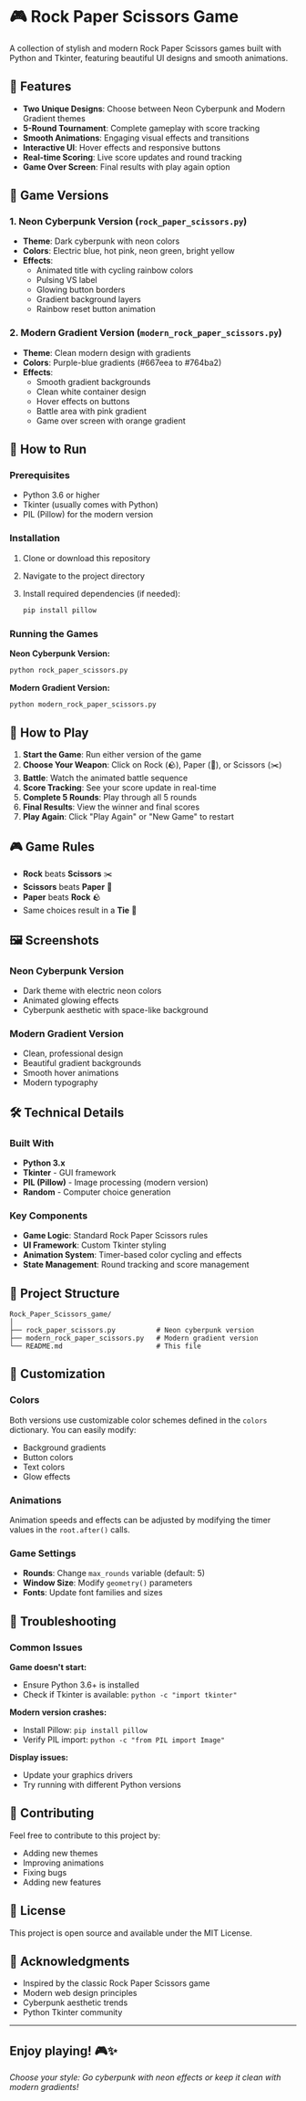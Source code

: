 # 🎮 Rock Paper Scissors Game

A collection of stylish and modern Rock Paper Scissors games built with Python and Tkinter, featuring beautiful UI designs and smooth animations.

## 🌟 Features

- **Two Unique Designs**: Choose between Neon Cyberpunk and Modern Gradient themes
- **5-Round Tournament**: Complete gameplay with score tracking
- **Smooth Animations**: Engaging visual effects and transitions
- **Interactive UI**: Hover effects and responsive buttons
- **Real-time Scoring**: Live score updates and round tracking
- **Game Over Screen**: Final results with play again option

## 🎨 Game Versions

### 1. Neon Cyberpunk Version (`rock_paper_scissors.py`)

- **Theme**: Dark cyberpunk with neon colors
- **Colors**: Electric blue, hot pink, neon green, bright yellow
- **Effects**:
  - Animated title with cycling rainbow colors
  - Pulsing VS label
  - Glowing button borders
  - Gradient background layers
  - Rainbow reset button animation

### 2. Modern Gradient Version (`modern_rock_paper_scissors.py`)

- **Theme**: Clean modern design with gradients
- **Colors**: Purple-blue gradients (#667eea to #764ba2)
- **Effects**:
  - Smooth gradient backgrounds
  - Clean white container design
  - Hover effects on buttons
  - Battle area with pink gradient
  - Game over screen with orange gradient

## 🚀 How to Run

### Prerequisites

- Python 3.6 or higher
- Tkinter (usually comes with Python)
- PIL (Pillow) for the modern version

### Installation

1. Clone or download this repository
2. Navigate to the project directory
3. Install required dependencies (if needed):

   ```bash
   pip install pillow
   ```

### Running the Games

**Neon Cyberpunk Version:**

```bash
python rock_paper_scissors.py
```

**Modern Gradient Version:**

```bash
python modern_rock_paper_scissors.py
```

## 🎯 How to Play

1. **Start the Game**: Run either version of the game
2. **Choose Your Weapon**: Click on Rock (🪨), Paper (📄), or Scissors (✂️)
3. **Battle**: Watch the animated battle sequence
4. **Score Tracking**: See your score update in real-time
5. **Complete 5 Rounds**: Play through all 5 rounds
6. **Final Results**: View the winner and final scores
7. **Play Again**: Click "Play Again" or "New Game" to restart

## 🎮 Game Rules

- **Rock** beats **Scissors** ✂️
- **Scissors** beats **Paper** 📄
- **Paper** beats **Rock** 🪨
- Same choices result in a **Tie** 🤝

## 🖼️ Screenshots

### Neon Cyberpunk Version

- Dark theme with electric neon colors
- Animated glowing effects
- Cyberpunk aesthetic with space-like background

### Modern Gradient Version

- Clean, professional design
- Beautiful gradient backgrounds
- Smooth hover animations
- Modern typography

## 🛠️ Technical Details

### Built With

- **Python 3.x**
- **Tkinter** - GUI framework
- **PIL (Pillow)** - Image processing (modern version)
- **Random** - Computer choice generation

### Key Components

- **Game Logic**: Standard Rock Paper Scissors rules
- **UI Framework**: Custom Tkinter styling
- **Animation System**: Timer-based color cycling and effects
- **State Management**: Round tracking and score management

## 📁 Project Structure

```text
Rock_Paper_Scissors_game/
│
├── rock_paper_scissors.py          # Neon cyberpunk version
├── modern_rock_paper_scissors.py   # Modern gradient version
└── README.md                       # This file
```

## 🎨 Customization

### Colors

Both versions use customizable color schemes defined in the `colors` dictionary. You can easily modify:

- Background gradients
- Button colors
- Text colors
- Glow effects

### Animations

Animation speeds and effects can be adjusted by modifying the timer values in the `root.after()` calls.

### Game Settings

- **Rounds**: Change `max_rounds` variable (default: 5)
- **Window Size**: Modify `geometry()` parameters
- **Fonts**: Update font families and sizes

## 🔧 Troubleshooting

### Common Issues

**Game doesn't start:**

- Ensure Python 3.6+ is installed
- Check if Tkinter is available: `python -c "import tkinter"`

**Modern version crashes:**

- Install Pillow: `pip install pillow`
- Verify PIL import: `python -c "from PIL import Image"`

**Display issues:**

- Update your graphics drivers
- Try running with different Python versions

## 🤝 Contributing

Feel free to contribute to this project by:

- Adding new themes
- Improving animations
- Fixing bugs
- Adding new features

## 📄 License

This project is open source and available under the MIT License.

## 🎉 Acknowledgments

- Inspired by the classic Rock Paper Scissors game
- Modern web design principles
- Cyberpunk aesthetic trends
- Python Tkinter community

---

## Enjoy playing! 🎮✨

*Choose your style: Go cyberpunk with neon effects or keep it clean with modern gradients!*
